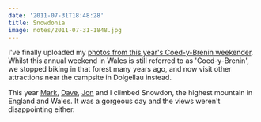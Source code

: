 ```yaml
---
date: '2011-07-31T18:48:28'
title: Snowdonia
image: notes/2011-07-31-1848.jpg
---
```

I've finally uploaded my [photos from this year's Coed-y-Brenin weekender][1]. Whilst this annual weekend in Wales is still referred to as 'Coed-y-Brenin', we stopped biking in that forest many years ago, and now visit other attractions near the campsite in Dolgellau instead.

This year [Mark][2], [Dave][3], [Jon][4] and I climbed Snowdon, the highest mountain in England and Wales. It was a gorgeous day and the views weren't disappointing either.

[1]: https://www.flickr.com/photos/paulrobertlloyd/sets/72157627194510143/
[2]: http://gravo.co.uk/
[3]: https://www.flickr.com/photos/derv1980/
[4]: http://roobottom.com/
